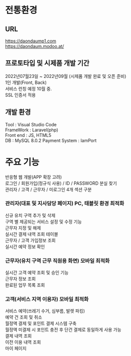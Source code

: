 # 전통환경
## URL
https://daondaump1.com  
https://daondaum.modoo.at/
## 프로토타입 및 시제품 개발 기간  
2022년07월23일 ~ 2022년09월 (시제품 개발 완료 및 오픈 준비)  
1인 개발(Front, Back)  
서비스 런칭 예정 10월 중.  
SSL 인증서 적용
## 개발 환경
Tool : Visual Studio Code  
FrameWork : Laravel(php)  
Front end : JS, HTML5  
DB : MySQL 8.0.2
Payment System : IamPort
# 주요 기능
반응형 웹 개발(APP 확장 고려)  
로그인 / 회원가입(정규식 사용) / ID / PASSWORD 분실 찾기  
관리자 / 고객 / 근무자 / 미로그인 4개 섹션 구분  
### 관리자(대표 및 지사담당 페이지) PC, 태블릿 환경 최적화  
신규 유치 구역 추가 및 삭제  
구역 별 제공되는 서비스 설정 및 수정 기능  
근무자 지정 및 해제  
실시간 결제 내역 조회 테이블  
근무자 / 고객 가입정보 조회  
실시간 예약 정보 확인
### 근무자(유치 구역 근무 직원용 화면) 모바일 최적화
실시간 고객 예약 조회 및 승인 기능  
근무자 정보 조회  
완료된 업무 목록 조회  
### 고객(서비스 지역 이용자) 모바일 최적화
서비스 예약(쓰레기 수거, 심부름, 발렛 파킹)  
예약 건 조회 및 취소  
월정액 결제 및 포인트 결제 시스템 구축  
월정액 미결제 시 포인트 충전 후 단건 결제로 동일하게 사용 가능  
결제 내역 조회  
이전 이용 내역 조회  
마이 페이지  
